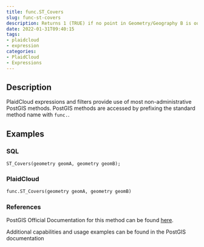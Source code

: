 ```yaml
---
title: func.ST_Covers
slug: func-st-covers
description: Returns 1 (TRUE) if no point in Geometry/Geography B is outside Geometry/Geography A
date: 2022-01-31T09:40:15
tags:
- plaidcloud
- expression
categories:
- PlaidCloud
- Expressions
---
```



## Description


PlaidCloud expressions and filters provide use of most non-administrative PostGIS methods. PostGIS methods are accessed by prefixing the standard method name with `func.`.



## Examples


### SQL



```
ST_Covers(geometry geomA, geometry geomB);
```


### PlaidCloud



```python
func.ST_Covers(geometry geomA, geometry geomB)
```


### References


PostGIS Official Documentation for this method can be found [here](https://postgis.net/docs/manual-3.1/ST_Covers.html).



Additional capabilities and usage examples can be found in the PostGIS documentation


